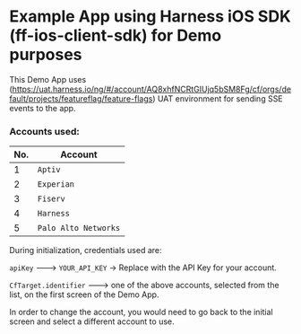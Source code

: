 # Example App using Harness iOS SDK (ff-ios-client-sdk) for Demo purposes

This Demo App uses (https://uat.harness.io/ng/#/account/AQ8xhfNCRtGIUjq5bSM8Fg/cf/orgs/default/projects/featureflag/feature-flags) UAT environment for sending SSE events to the app.

### Accounts used:
| No. | Account |
| ---- | ---------- |
| 1 | `Aptiv` |
| 2 | `Experian` |
| 3 | `Fiserv` |
| 4 | `Harness` |
| 5 | `Palo Alto Networks` |


During initialization, credentials used are:

 `apiKey` ---> `YOUR_API_KEY` -> Replace with the API Key for your account.
 
 `CfTarget.identifier` ---> one of the above accounts, selected from the list, on the first screen of the Demo App.

 In order to change the account, you would need to go back to the initial screen and select a different account to use.
